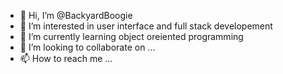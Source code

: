 - 👋 Hi, I’m @BackyardBoogie
- 👀 I’m interested in user interface and full stack developement
- 🌱 I’m currently learning object oreiented programming
- 💞️ I’m looking to collaborate on ...
- 📫 How to reach me ...

<!---
BackyardBoogie/BackyardBoogie is a ✨ special ✨ repository because its `README.md` (this file) appears on your GitHub profile.
You can click the Preview link to take a look at your changes.
--->
